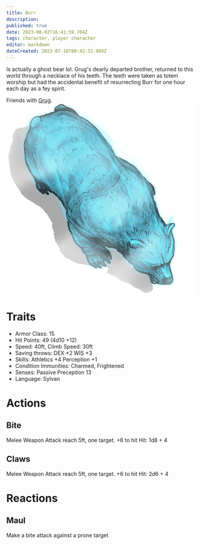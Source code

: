 ```yaml
---
title: Burr
description: 
published: true
date: 2023-08-02T16:41:59.704Z
tags: character, player character
editor: markdown
dateCreated: 2023-07-18T00:42:32.969Z
---
```


Is actually a ghost bear lol. Grug's dearly departed brother, returned to this world through a necklace of his teeth. The teeth were taken as totem worship but had the accidental benefit of resurrecting Burr for one hour each day as a fey spirit.

Friends with [Grug](/player_characters/grug).
![brown_bear_large_spirit_01.png](/characters/brown_bear_large_spirit_01.png)

# Traits
- Armor Class: 15
- Hit Points: 49 (4d10 +12)
- Speed: 40ft, Climb Speed: 30ft
- Saving throws: DEX +2 WIS +3
- Skills: Athletics +4 Perception +1
- Condition Immunities: Charmed, Frightened
- Senses: Passive Preception 13
- Language: Sylvan

# Actions
## Bite
Melee Weapon Attack reach 5ft, one target. 
+6 to hit
Hit: 1d8 + 4

## Claws
Melee Weapon Attack reach 5ft, one target. 
+6 to hit
Hit: 2d6 + 4

# Reactions
## Maul
Make a bite attack against a prone target